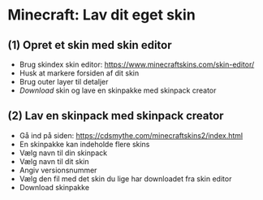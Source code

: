 # Minecraft: Lav dit eget skin

## (1) Opret et skin med skin editor
 - Brug skindex skin editor: https://www.minecraftskins.com/skin-editor/
 - Husk at markere forsiden af dit skin
 - Brug outer layer til detaljer
 - *Download* skin og lave en skinpakke med skinpack creator

## (2) Lav en skinpack med skinpack creator
 - Gå ind på siden: https://cdsmythe.com/minecraftskins2/index.html
 - En skinpakke kan indeholde flere skins
 - Vælg navn til din skinpack
 - Vælg navn til dit skin
 - Angiv versionsnummer
 - Vælg den fil med det skin du lige har downloadet fra skin editor
 - Download skinpakke
